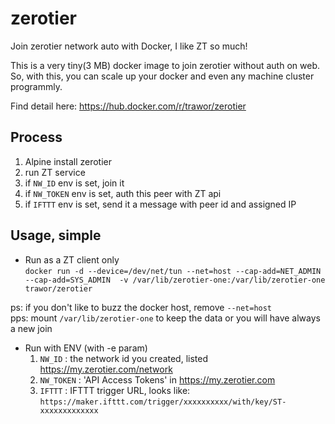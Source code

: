 # zerotier
Join zerotier network auto with Docker, I like ZT so much!

This is a very tiny(3 MB) docker image to join zerotier without auth on web.
So, with this, you can scale up your docker and even any machine cluster programmly.

Find detail here: https://hub.docker.com/r/trawor/zerotier

## Process
1. Alpine install zerotier
2. run ZT service
3. if `NW_ID` env is set, join it
4. if `NW_TOKEN` env is set, auth this peer with ZT api
5. if `IFTTT` env is set, send it a message with peer id and assigned IP

## Usage, simple

- Run as a ZT client only  
`docker run -d --device=/dev/net/tun --net=host --cap-add=NET_ADMIN --cap-add=SYS_ADMIN 
  -v /var/lib/zerotier-one:/var/lib/zerotier-one trawor/zerotier`

ps: if you don't like to buzz the docker host, remove `--net=host`  
pps: mount `/var/lib/zerotier-one` to keep the data or you will have always a new join

- Run with ENV (with -e param)  
  1. `NW_ID` : the network id you created, listed https://my.zerotier.com/network
  2. `NW_TOKEN` : 'API Access Tokens' in https://my.zerotier.com
  3. `IFTTT` : IFTTT trigger URL, looks like: `https://maker.ifttt.com/trigger/xxxxxxxxxx/with/key/ST-xxxxxxxxxxxxx`

